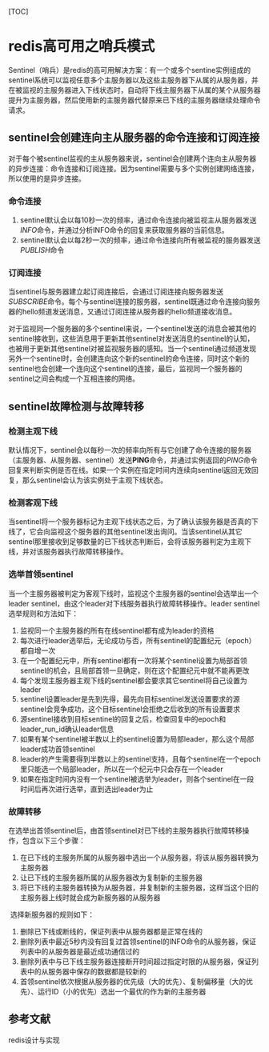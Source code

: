 [TOC]

# redis高可用之哨兵模式

​	Sentinel（哨兵）是redis的高可用解决方案：有一个或多个sentine实例组成的sentinel系统可以监视任意多个主服务器以及这些主服务器下从属的从服务器，并在被监视的主服务器进入下线状态时，自动将下线主服务器下从属的某个从服务器提升为主服务器，然后使用新的主服务器代替原来已下线的主服务器继续处理命令请求。

## sentinel会创建连向主从服务器的命令连接和订阅连接

​	对于每个被sentinel监视的主从服务器来说，sentinel会创建两个连向主从服务器的异步连接：命令连接和订阅连接。因为sentinel需要与多个实例创建网络连接，所以使用的是异步连接。

### 命令连接

1. sentinel默认会以每10秒一次的频率，通过命令连接向被监视主从服务器发送*INFO*命令，并通过分析INFO命令的回复来获取服务器的当前信息。
2. sentinel默认会以每2秒一次的频率，通过命令连接向所有被监视的服务器发送*PUBLISH*命令

### 订阅连接

​	当sentinel与服务器建立起订阅连接后，会通过订阅连接向服务器发送*SUBSCRIBE*命令。每个与sentinel连接的服务器，sentinel既通过命令连接向服务器的hello频道发送消息，又通过订阅连接从服务器的hello频道接收消息。

​	对于监视同一个服务器的多个sentinel来说，一个sentinel发送的消息会被其他的sentinel接收到，这些消息用于更新其他sentinel对发送消息的sentinel的认知，也被用于更新其他sentinel对被监视服务器的感知。当一个sentinel通过频道发现另外一个sentinel时，会创建连向这个新的sentinel的命令连接，同时这个新的sentinel也会创建一个连向这个sentinel的连接，最后，监视同一个服务器的sentinel之间会构成一个互相连接的网络。



## sentinel故障检测与故障转移

###  检测主观下线

​	默认情况下，sentinel会以每秒一次的频率向所有与它创建了命令连接的服务器（主服务器、从服务器、sentinel）发送**PING**命令，并通过实例返回的*PING*命令回复来判断实例是否在线。如果一个实例在指定时间内连续向sentinel返回无效回复，那么sentinel会认为该实例处于主观下线状态。

### 检测客观下线

​	当sentinel将一个服务器标记为主观下线状态之后，为了确认该服务器是否真的下线了，它会向监视这个服务器的其他sentinel发出询问。当该sentinel从其它sentinel那里接收到足够数量的已下线状态判断后，会将该服务器判定为主观下线，并对该服务器执行故障转移操作。

### 选举首领sentinel

​	当一个主服务器被判定为客观下线时，监视这个主服务器的sentinel会选举出一个leader sentinel，由这个leader对下线服务器执行故障转移操作。leader sentinel选举规则和方法如下：

1. 监视同一个主服务器的所有在线sentinel都有成为leader的资格
2. 每次进行leader选举后，无论成功与否，所有sentinel的配置纪元（epoch）都自增一次
3. 在一个配置纪元中，所有sentinel都有一次将某个sentinel设置为局部首领sentinel的机会，且局部首领一旦确定，则在这个配置纪元中就不能再更改
4. 每个发现主服务器主观下线的sentinel都会要求其它sentinel将自己设置为leader
5. sentinel设置leader是先到先得，最先向目标sentinel发送设置要求的源sentinel会竞争成功，这个目标sentinel会拒绝之后收到的所有设置要求
6. 源sentinel接收到目标sentinel的回复之后，检查回复中的epoch和leader_run_id确认leader信息
7. 如果有某个sentinel被半数以上的sentinel设置为局部leader，那么这个局部leader成功首领sentinel
8. leader的产生需要得到半数以上的sentinel支持，且每个sentinel在一个epoch里只能选一个局部leader，所以在一个纪元中只会存在一个leader
9. 如果在指定时间内没有一个sentinel被选举为leader，则各个sentinel在一段时间后再次进行选举，直到选出leader为止

### 故障转移

​	在选举出首领sentinel后，由首领sentinel对已下线的主服务器执行故障转移操作，包含以下三个步骤：

1. 在已下线的主服务所属的从服务器中选出一个从服务器，将该从服务器转换为主服务器
2. 让已下线的主服务器所属的从服务器改为复制新的主服务器
3. 将已下线的主服务器转换为从服务器，并复制新的主服务器，这样当这个旧的主服务器上线时就会成为新服务器的从服务器

​	选择新服务器的规则如下：

1. 删除已下线或断线的，保证列表中从服务器都是正常在线的
2. 删除列表中最近5秒内没有回复过首领sentinel的INFO命令的从服务器，保证列表中的从服务器是最近成功通信过的
3. 删除列表中与已下线主服务器连接断开时间超过指定时限的从服务器，保证列表中的从服务器中保存的数据都是较新的
4. 首领sentinel依次根据从服务器的优先级（大的优先）、复制偏移量（大的优先）、运行ID（小的优先）选出一个最优的作为新的主服务器



## 参考文献

redis设计与实现		

